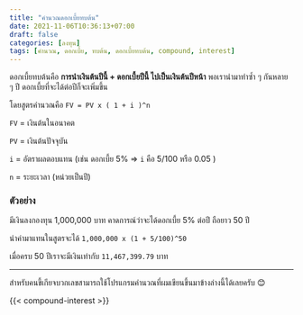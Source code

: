 ```yaml
---
title: "คำนวณดอกเบี้ยทบต้น"
date: 2021-11-06T10:36:13+07:00
draft: false
categories: [ลงทุน]
tags: [คำนวณ, ดอกเบี้ย, ทบต้น, ดอกเบี้ยทบต้น, compound, interest]
---
```


ดอกเบี้ยทบต้นคือ **การนำเงินต้นปีนี้ + ดอกเบี้ยปีนี้ ไปเป็นเงินต้นปีหน้า** พอเรานำมาทำซ้ำ ๆ กันหลาย ๆ ปี ดอกเบี้ยที่จะได้ต่อปีก็จะเพิ่มขึ้น <!--more-->

โดยสูตรคำนวณคือ `FV = PV x ( 1 + i )^n`

`FV` = เงินต้นในอนาคต

`PV` = เงินต้นปัจจุบัน

`i` = อัตราผลตอบแทน (เช่น ดอกเบี้ย 5% => `i` คือ 5/100 หรือ 0.05 )

`n` = ระยะเวลา (หน่วยเป็นปี)

### ตัวอย่าง

มีเงินลงกองทุน 1,000,000 บาท คาดการณ์ว่าจะได้ดอกเบี้ย 5% ต่อปี ถือยาว 50 ปี

นำค่ามาแทนในสูตรจะได้ `1,000,000 x (1 + 5/100)^50`

เมื่อครบ 50 ปีเราจะมีเงินเท่ากับ `11,467,399.79` บาท

---

สำหรับคนขี้เกียจบวกเลขสามารถใช้โปรแกรมคำนวณที่ผมเขียนขึ้นมาข้างล่างนี้ได้เลยครับ 😊

{{< compound-interest >}}
